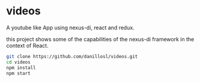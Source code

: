 # videos
A youtube like App using nexus-di, react and redux.

this project shows some of the capabilities of the nexus-di framework in the context of React.

  ```bash
  git clone https://github.com/danillosl/videos.git
  cd videos
  npm install
  npm start
  ```



